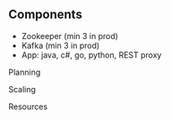 ## Components
- Zookeeper (min 3 in prod)
- Kafka (min 3 in prod)
- App: java, c#, go, python, REST proxy


Planning

Scaling

Resources
